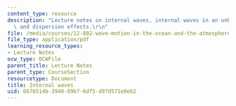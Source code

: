 ```yaml
---
content_type: resource
description: "Lecture notes on internal waves, internal waves in an unbounded fluid,\
  \ and dispersion effects.\r\n"
file: /media/courses/12-802-wave-motion-in-the-ocean-and-the-atmosphere-spring-2008/6676514b394889b76df5d97d571e8eb2_MIT12_802S08_lec06.pdf
file_type: application/pdf
learning_resource_types:
- Lecture Notes
ocw_type: OCWFile
parent_title: Lecture Notes
parent_type: CourseSection
resourcetype: Document
title: Internal waves
uid: 6676514b-3948-89b7-6df5-d97d571e8eb2
---
```


